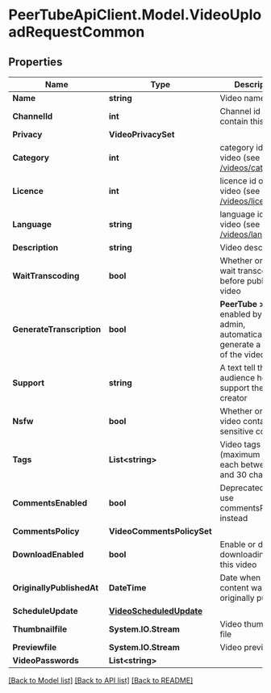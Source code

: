 # PeerTubeApiClient.Model.VideoUploadRequestCommon

## Properties

Name | Type | Description | Notes
------------ | ------------- | ------------- | -------------
**Name** | **string** | Video name | 
**ChannelId** | **int** | Channel id that will contain this video | 
**Privacy** | **VideoPrivacySet** |  | [optional] 
**Category** | **int** | category id of the video (see [/videos/categories](#operation/getCategories)) | [optional] 
**Licence** | **int** | licence id of the video (see [/videos/licences](#operation/getLicences)) | [optional] 
**Language** | **string** | language id of the video (see [/videos/languages](#operation/getLanguages)) | [optional] 
**Description** | **string** | Video description | [optional] 
**WaitTranscoding** | **bool** | Whether or not we wait transcoding before publish the video | [optional] 
**GenerateTranscription** | **bool** | **PeerTube &gt;&#x3D; 6.2** If enabled by the admin, automatically generate a subtitle of the video | [optional] 
**Support** | **string** | A text tell the audience how to support the video creator | [optional] 
**Nsfw** | **bool** | Whether or not this video contains sensitive content | [optional] 
**Tags** | **List&lt;string&gt;** | Video tags (maximum 5 tags each between 2 and 30 characters) | [optional] 
**CommentsEnabled** | **bool** | Deprecated in 6.2, use commentsPolicy instead | [optional] 
**CommentsPolicy** | **VideoCommentsPolicySet** |  | [optional] 
**DownloadEnabled** | **bool** | Enable or disable downloading for this video | [optional] 
**OriginallyPublishedAt** | **DateTime** | Date when the content was originally published | [optional] 
**ScheduleUpdate** | [**VideoScheduledUpdate**](VideoScheduledUpdate.md) |  | [optional] 
**Thumbnailfile** | **System.IO.Stream** | Video thumbnail file | [optional] 
**Previewfile** | **System.IO.Stream** | Video preview file | [optional] 
**VideoPasswords** | **List&lt;string&gt;** |  | [optional] 

[[Back to Model list]](../README.md#documentation-for-models) [[Back to API list]](../README.md#documentation-for-api-endpoints) [[Back to README]](../README.md)

